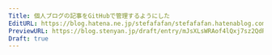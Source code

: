 ```yaml
---
Title: 個人ブログの記事をGitHubで管理するようにした
EditURL: https://blog.hatena.ne.jp/stefafafan/stefafafan.hatenablog.com/atom/entry/6801883189065674102
PreviewURL: https://blog.stenyan.jp/draft/entry/mJsXLsWRAof4lQxj7sz2QdRbl54
Draft: true
---
```


